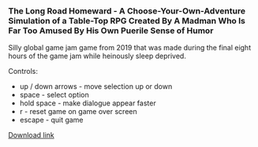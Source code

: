 ### The Long Road Homeward - A Choose-Your-Own-Adventure Simulation of a Table-Top RPG Created By A Madman Who Is Far Too Amused By His Own Puerile Sense of Humor

Silly global game jam game from 2019 that was made during the final eight hours of the game jam while heinously sleep deprived.

Controls:

- up / down arrows - move selection up or down
- space - select option
- hold space - make dialogue appear faster
- r - reset game on game over screen
- escape - quit game

[Download link](https://github.com/briankendall/ggj2019/releases/tag/v4.20)
